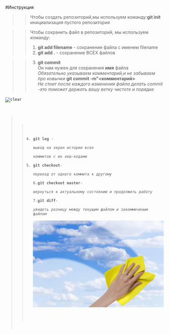#Инструкция

>>Чтобы создать репозиторий,мы используем команду:**git init** инициализация пустого репозитория  


>> Чтобы сохранить файл в репозиторий, мы используем команду:  
>> 1.  **git add filename** - сохранение файла с именем filename
>> 2.  **git add .** - сохранение ВСЕХ файлов

>> 3. **git commit**  
>> Он нам нужен для сохранения **имя** файла  
*Обязательно указываем комментарий,и не забываем про ковычки* 
**git commit -m"<комментарий>**  
*Не стоит после каждого изменения файла делать commit -это поможет держать вашу ветку чистоте и порядке*  

<code>![clear]()   

>> 4. **git log** -  
*вывод на экран истории всех   
коммитов с их хеш-кодами*  
>> 5. **git checkout**-  
*переход от одного коммита к другому*  
>> 6.**git checkout master**-  
*вернуться к актуальному состоянию и продолжить работу*  
>> 7.**git diff**-  
*увидеть разницу между текущим файлом и закоммиченым файлом*   
![Чистота](clear.jpg) 


